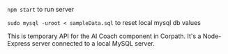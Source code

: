 `npm start` to run server

`sudo mysql -uroot < sampleData.sql` to reset local mysql db values

This is temporary API for the AI Coach component in Corpath. It's a Node-Express server connected to a local MySQL server.
